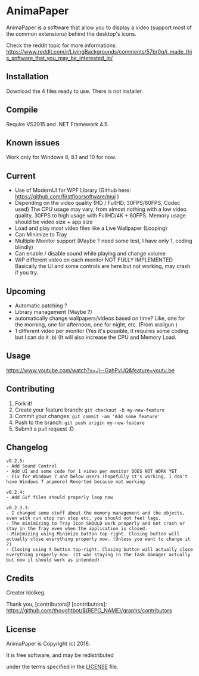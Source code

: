 # AnimaPaper

AnimaPaper is a software that allow you to display a video (support most of the common extensions) behind the desktop's icons.

Check the reddit topic for more informations:
https://www.reddit.com/r/LivingBackgrounds/comments/57br0q/i_made_this_software_that_you_may_be_interested_in/

## Installation

Download the 4 files ready to use.
There is not installer.

## Compile

Require VS2015 and .NET Framework 4.5.

## Known issues

Work only for Windows 8, 8.1 and 10 for now.

## Current

- Use of ModernUI for WPF Library (Github here: https://github.com/firstfloorsoftware/mui )
- Depending on the video quality (HD / FullHD, 30FPS/60FPS, Codec used) The CPU usage may vary, from almost nothing with a low video quality, 30FPS to high usage with FullHD/4K + 60FPS. Memory usage should be video size + app size
- Load and play most video files like a Live Wallpaper (Looping)
- Can Minimize to Tray
- Multiple Monitor support (Maybe ? need some test, I have only 1, coding blindly)
- Can enable / disable sound while playing and change volume
- WiP different video on each monitor NOT FULLY IMPLEMENTED Basically the UI and some controls are here but not working, may crash if you try.

## Upcoming

- Automatic patching ?
- Library management (Maybe ?)
- automatically change wallpapers/videos based on time? Like, one for the morning, one for afternoon, one for night, etc. (From xrailgun )
- 1 different video per monitor (Yes it's possible, it requires some coding but I can do it :b) (It will also increase the CPU and Memory Load.


## Usage

https://www.youtube.com/watch?v=Jj--GahPvUQ&feature=youtu.be

## Contributing

1. Fork it!
2. Create your feature branch: `git checkout -b my-new-feature`
3. Commit your changes: `git commit -am 'Add some feature'`
4. Push to the branch: `git push origin my-new-feature`
5. Submit a pull request :D

## Changelog

	v0.2.5: 
	- Add Sound Control
	- Add UI and some code for 1 video per monitor DOES NOT WORK YET
	- Fix for Windows 7 and below users (hopefully it's working, I don't have Windows 7 anymore) Reverted because not working
	
	v0.2.4: 
	- Add Gif files should properly loop now
	
	v0.2.3.3:
	- I changed some stuff about the memory management and the objects, even with run stop run stop etc, you should not feel lags.
	- The minimizing to Tray Icon SHOULD work properly and not crash or stay in the Tray even when the application is closed.
	- Minimizing using Minimize button top-right. Closing button will actually close everything properly now. (Unless you want to change it ?)
	- Closing using X button top-right. Closing button will actually close everything properly now. (It was staying in the Task manager actually but now it should work as intended) 
	
## Credits

Creator Idolkeg.

Thank you, [contributors]!
[contributors]: https://github.com/thoughtbot/$(REPO_NAME)/graphs/contributors

## License

AnimaPaper is Copyright (c) 2016.

It is free software, and may be redistributed

under the terms specified in the [LICENSE] file.

[LICENSE]: /LICENSE
